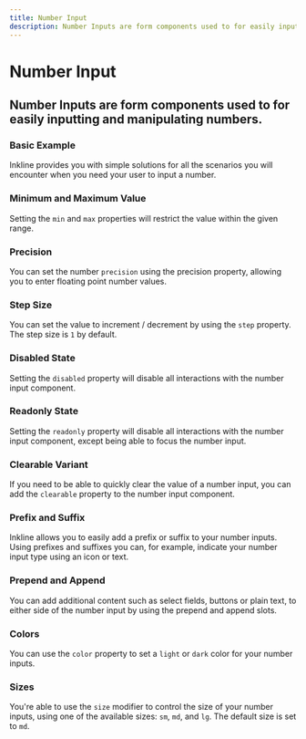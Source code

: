 ```yaml
---
title: Number Input
description: Number Inputs are form components used to for easily inputting and manipulating numbers.
---
```


<script setup>
import * as examples from '../examples';
</script>

# Number Input
## Number Inputs are form components used to for easily inputting and manipulating numbers.

### Basic Example
Inkline provides you with simple solutions for all the scenarios you will encounter when you need your user to input a number.

<example :component="examples.INumberInputBasicExample" :html="examples.INumberInputBasicExampleHTML" :js="examples.INumberInputBasicExampleJS"></example>

### Minimum and Maximum Value
Setting the `min` and `max` properties will restrict the value within the given range.

<example :component="examples.INumberInputMinMaxExample" :html="examples.INumberInputMinMaxExampleHTML" :js="examples.INumberInputMinMaxExampleJS"></example>

### Precision
You can set the number `precision` using the precision property, allowing you to enter floating point number values.

<example :component="examples.INumberInputPrecisionExample" :html="examples.INumberInputPrecisionExampleHTML" :js="examples.INumberInputPrecisionExampleJS"></example>

### Step Size
You can set the value to increment / decrement by using the `step` property. The step size is `1` by default.

<example :component="examples.INumberInputStepSizeExample" :html="examples.INumberInputStepSizeExampleHTML" :js="examples.INumberInputStepSizeExampleJS"></example>

### Disabled State
Setting the `disabled` property will disable all interactions with the number input component.

<example :component="examples.INumberInputDisabledExample" :html="examples.INumberInputDisabledExampleHTML" :js="examples.INumberInputDisabledExampleJS"></example>

### Readonly State
Setting the `readonly` property will disable all interactions with the number input component, except being able to focus the number input.

<example :component="examples.INumberInputReadonlyExample" :html="examples.INumberInputReadonlyExampleHTML" :js="examples.INumberInputReadonlyExampleJS"></example>

### Clearable Variant
If you need to be able to quickly clear the value of a number input, you can add the `clearable` property to the number input component.

<example :component="examples.INumberInputClearableExample" :html="examples.INumberInputClearableExampleHTML" :js="examples.INumberInputClearableExampleJS"></example>

### Prefix and Suffix
Inkline allows you to easily add a prefix or suffix to your number inputs. Using prefixes and suffixes you can, for example, indicate your number input type using an icon or text. 

<example :component="examples.INumberInputPrefixSuffixExample" :html="examples.INumberInputPrefixSuffixExampleHTML" :js="examples.INumberInputPrefixSuffixExampleJS"></example>

### Prepend and Append
You can add additional content such as select fields, buttons or plain text, to either side of the number input by using the prepend and append slots.

<example :component="examples.INumberInputPrependAppendTextExample" :html="examples.INumberInputPrependAppendTextExampleHTML" :js="examples.INumberInputPrependAppendTextExampleJS"></example>

<example :component="examples.INumberInputPrependAppendButtonExample" :html="examples.INumberInputPrependAppendButtonExampleHTML" :js="examples.INumberInputPrependAppendButtonExampleJS"></example>

<example :component="examples.INumberInputPrependAppendDropdownExample" :html="examples.INumberInputPrependAppendDropdownExampleHTML" :js="examples.INumberInputPrependAppendDropdownExampleJS"></example>

### Colors
You can use the `color` property to set a `light` or `dark` color for your number inputs.

<example :component="examples.INumberInputColorVariantsExample" :html="examples.INumberInputColorVariantsExampleHTML" :js="examples.INumberInputColorVariantsExampleJS"></example>

### Sizes
You're able to use the `size` modifier to control the size of your number inputs, using one of the available sizes: `sm`, `md`, and `lg`. The default size is set to `md`.

<example :component="examples.INumberInputSizeVariantsExample" :html="examples.INumberInputSizeVariantsExampleHTML" :js="examples.INumberInputSizeVariantsExampleJS"></example>


